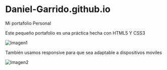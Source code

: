 # Daniel-Garrido.github.io
Mi portafolio Personal

Este pequeño portafolio es una práctica hecha con HTML5 Y CSS3

![Imagen1](https://user-images.githubusercontent.com/86997452/152436405-06f1219b-bd32-4574-a161-669bffa72b40.png)

También usamos responsive para que sea adaptable a dispositivos moviles 

![Imagen2](https://user-images.githubusercontent.com/86997452/152436683-f72ba847-d0a1-4fbc-96e6-f423e5e8b831.png)
